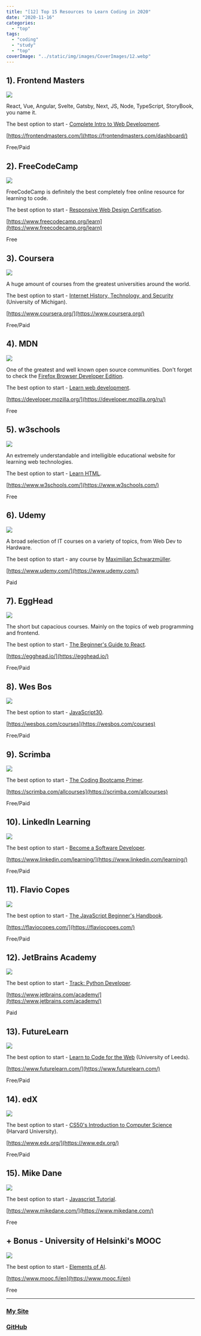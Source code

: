 ```yaml
---
title: "[12] Top 15 Resources to Learn Coding in 2020"
date: "2020-11-16"
categories:
  - "top"
tags:
  - "coding"
  - "study"
  - "top"
coverImage: "../static/img/images/CoverImages/12.webp"
---
```


## 1). Frontend Masters

![](https://reverent-carson-67c52e.netlify.app/static/img/images/12/Screenshot-2020-11-15-at-18.17.09.png)

React, Vue, Angular, Svelte, Gatsby, Next, JS, Node, TypeScript, StoryBook, you name it.

The best option to start - [Complete Intro to Web Development](https://frontendmasters.com/courses/web-development-v2/).

[https://frontendmasters.com/](https://frontendmasters.com/dashboard/)

Free/Paid

## 2). FreeCodeCamp

![](https://reverent-carson-67c52e.netlify.app/static/img/images/12/Screenshot-2020-11-15-at-18.13.04.png)

FreeCodeCamp is definitely the best completely free online resource for learning to code.

The best option to start - [Responsive Web Design Certification](https://www.freecodecamp.org/learn/).

[https://www.freecodecamp.org/learn](https://www.freecodecamp.org/learn)

Free

## 3). Coursera

![](https://reverent-carson-67c52e.netlify.app/static/img/images/12/Screenshot-2020-11-15-at-18.19.56.png)

A huge amount of courses from the greatest universities around the world.

The best option to start - [Internet History, Technology, and Security](https://www.coursera.org/learn/internet-history) (University of Michigan).

[https://www.coursera.org/](https://www.coursera.org/)

Free/Paid

## 4). MDN

![](https://reverent-carson-67c52e.netlify.app/static/img/images/12/Screenshot-2020-11-15-at-18.31.26.png)

One of the greatest and well known open source communities. Don't forget to check the [Firefox Browser Developer Edition](https://www.mozilla.org/en-US/firefox/developer/).

The best option to start - [Learn web development](https://developer.mozilla.org/en-US/docs/Learn/Getting_started_with_the_web).

[https://developer.mozilla.org/](https://developer.mozilla.org/ru/)

Free

## 5). w3schools

![](https://reverent-carson-67c52e.netlify.app/static/img/images/12/Screenshot-2020-11-15-at-18.32.34.png)

An extremely understandable and intelligible educational website for learning web technologies.

The best option to start - [Learn HTML](https://www.w3schools.com/html/default.asp).

[https://www.w3schools.com/](https://www.w3schools.com/)

Free

## 6). Udemy

![](https://reverent-carson-67c52e.netlify.app/static/img/images/12/Screenshot-2020-11-15-at-18.36.23.png)

A broad selection of IT courses on a variety of topics, from Web Dev to Hardware.

The best option to start - any course by [Maximilian Schwarzmüller](https://www.udemy.com/user/maximilian-schwarzmuller/).

[https://www.udemy.com/](https://www.udemy.com/)

Paid

## 7). EggHead

![](https://reverent-carson-67c52e.netlify.app/static/img/images/12/Screenshot-2020-11-15-at-18.35.40.png)

The short but capacious courses. Mainly on the topics of web programming and frontend.

The best option to start - [The Beginner's Guide to React](https://egghead.io/courses/the-beginner-s-guide-to-react).

[https://egghead.io/](https://egghead.io/)

Free/Paid

## 8). Wes Bos

![](https://reverent-carson-67c52e.netlify.app/static/img/images/12/Screenshot-2020-11-15-at-18.39.52.png)

The best option to start - [JavaScript30](https://javascript30.com/).

[https://wesbos.com/courses](https://wesbos.com/courses)

Free/Paid

## 9). Scrimba

![](https://reverent-carson-67c52e.netlify.app/static/img/images/12/Screenshot-2020-11-15-at-18.43.05.png)

The best option to start - [The Coding Bootcamp Primer](https://scrimba.com/learn/bootcampprimer).

[https://scrimba.com/allcourses](https://scrimba.com/allcourses)

Free/Paid

## 10). LinkedIn Learning

![](https://reverent-carson-67c52e.netlify.app/static/img/images/12/Screenshot-2020-11-15-at-18.46.33.png)

The best option to start - [Become a Software Developer](https://www.linkedin.com/learning/paths/become-a-software-developer).

[https://www.linkedin.com/learning/](https://www.linkedin.com/learning/)

Free/Paid

## 11). Flavio Copes

![](https://reverent-carson-67c52e.netlify.app/static/img/images/12/Screenshot-2020-11-15-at-19.00.01.png)

The best option to start - [The JavaScript Beginner's Handbook](https://flaviocopes.com/page/javascript-handbook/).

[https://flaviocopes.com/](https://flaviocopes.com/)

Free/Paid

## 12). JetBrains Academy

![](https://reverent-carson-67c52e.netlify.app/static/img/images/12/Screenshot-2020-11-15-at-18.35.04.png)

The best option to start - [Track: Python Developer](https://hyperskill.org/onboarding/tracks/2).

[https://www.jetbrains.com/academy/](https://www.jetbrains.com/academy/)

Paid

## 13). FutureLearn

![](https://reverent-carson-67c52e.netlify.app/static/img/images/12/Screenshot-2020-11-15-at-19.02.32.png)

The best option to start - [Learn to Code for the Web](https://www.futurelearn.com/courses/learn-to-code-for-the-web) (University of Leeds).

[https://www.futurelearn.com/](https://www.futurelearn.com/)

Free/Paid

## 14). edX

![](https://reverent-carson-67c52e.netlify.app/static/img/images/12/Screenshot-2020-11-15-at-19.04.25.png)

The best option to start - [CS50's Introduction to Computer Science](https://www.edx.org/course/cs50s-introduction-to-computer-science) (Harvard University).

[https://www.edx.org/](https://www.edx.org/)

Free/Paid

## 15). Mike Dane

![](https://reverent-carson-67c52e.netlify.app/static/img/images/12/Screenshot-2020-11-15-at-18.47.48.png)

The best option to start - [Javascript Tutorial](https://www.mikedane.com/web-development/javascript/).

[https://www.mikedane.com/](https://www.mikedane.com/)

Free

## \+ Bonus - University of Helsinki's MOOC

![](https://reverent-carson-67c52e.netlify.app/static/img/images/12/Screenshot-2020-11-15-at-18.09.48.png)

The best option to start - [Elements of AI](https://www.elementsofai.com/).

[https://www.mooc.fi/en](https://www.mooc.fi/en)

Free

---

### [My Site](https://villivald.com/)

### [GitHub](https://github.com/villivald)
